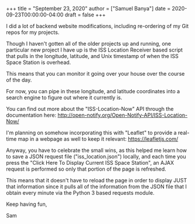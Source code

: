 +++
title = "September 23, 2020"
author = ["Samuel Banya"]
date = 2020-09-23T00:00:00-04:00
draft = false
+++

I did a lot of backend website modifications, including re-ordering of my Git repos
for my projects.

Though I haven't gotten all of the older projects up and running, one particular
new project I have up is the ISS Location Receiver based script that pulls in the
longitude, latitude, and Unix timestamp of when the ISS Space Station is overhead.

This means that you can monitor it going over your house over the course of
the day.

For now, you can pipe in these longitude, and latitude coordinates into a search
engine to figure out where it currently is.

You can find out more about the "ISS-Location-Now" API through the documentation
here:
<http://open-notify.org/Open-Notify-API/ISS-Location-Now/>

I'm planning on somehow incorporating this with "Leaflet" to provide a real-time
map in a webpage as well to keep it relevant:
<https://leafletjs.com/>

Anyway, you have to celebrate the small wins, as this helped me learn how to
save a JSON request file ("iss_location.json") locally, and each time
you press the "Click Here To Display Current ISS Space Station", an AJAX request
is performed so only that portion of the page is refreshed.

This means that it doesn't have to reload the page in order to display JUST that
information since it pulls all of the information from the JSON file that I
obtain every minute via the Python 3 based requests module.

Keep having fun,

Sam
